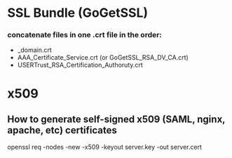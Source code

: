 # SSL Bundle (GoGetSSL)
### concatenate files in one .crt file in the order:
- _domain.crt
- AAA_Certificate_Service.crt (or GoGetSSL_RSA_DV_CA.crt)
- USERTrust_RSA_Certification_Authoruty.crt

# x509

## How to generate self-signed x509 (SAML, nginx, apache, etc)  certificates

openssl req -nodes -new -x509 -keyout server.key -out server.cert

